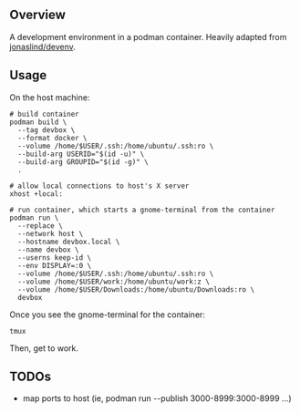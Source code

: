 ## Overview

A development environment in a podman container. Heavily adapted from
[jonaslind/devenv](https://github.com/jonaslind/devenv).

## Usage

On the host machine:

    # build container
    podman build \
      --tag devbox \
      --format docker \
      --volume /home/$USER/.ssh:/home/ubuntu/.ssh:ro \
      --build-arg USERID="$(id -u)" \
      --build-arg GROUPID="$(id -g)" \
      .

    # allow local connections to host's X server
    xhost +local:

    # run container, which starts a gnome-terminal from the container
    podman run \
      --replace \
      --network host \
      --hostname devbox.local \
      --name devbox \
      --userns keep-id \
      --env DISPLAY=:0 \
      --volume /home/$USER/.ssh:/home/ubuntu/.ssh:ro \
      --volume /home/$USER/work:/home/ubuntu/work:z \
      --volume /home/$USER/Downloads:/home/ubuntu/Downloads:ro \
      devbox

Once you see the gnome-terminal for the container:

    tmux

Then, get to work.

## TODOs

- map ports to host (ie, podman run --publish 3000-8999:3000-8999 ...)
